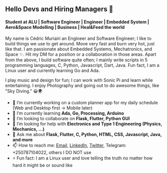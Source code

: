 ## Hello Devs and Hiring Managers 👋
#### Student at ALU | Software Engineer | Engineer | Embedded System | Aero&Space Modelling | Business | Heal&Feed the world

My name is Cédric Muriairi an Engineer and Software Engineer; I like to build things we use to get around. Move very fast and burn very hot, just like that. I am passionate about Embedded Systems, Mechatronics, and Space ✨️. Hit my DM for a position or a collaboration in those areas.
Apart from the above, I build software quite often; I mainly write scripts in 5 programming languages, C, Python, Javascript, Dart, Java. Fun fact, I am a Linux user and currently learning Go and Ada.

I play music and design for fun; I can work with Sonic Pi and learn while entertaining. I enjoy Photography and going out to do awesome things, like "Sky Diving." 😀️🌍️

- 🔭 I’m currently working on a custom planner app for my daily schedule (Web and Desktop first -> Mobile later)
- 🌱 I’m currently learning **Ada, Go, Processing, Arduino**
- 👯 I’m looking to collaborate on **Flask, Flutter, Python GUI**
- 🤔 I’m looking for help with **Electronics and Type 1 Engineering (Physics, Mechanics, ...)**
- 💬 Ask me about **Flask, Flutter, C, Python, HTML, CSS, Javascript, Java, and more**
- 📫 How to reach me: [Email](mailto:murairicedric@gmail.com), [LinkedIn](https://www.linkedin.com/in/cedric-murairi/), [Twitter](https://twitter.com/CMurairi), Telegram: +250787104022, others I DO NOT use
- ⚡ Fun fact: I am a Linux user and love telling the truth no matter how hard it might be or sound like

